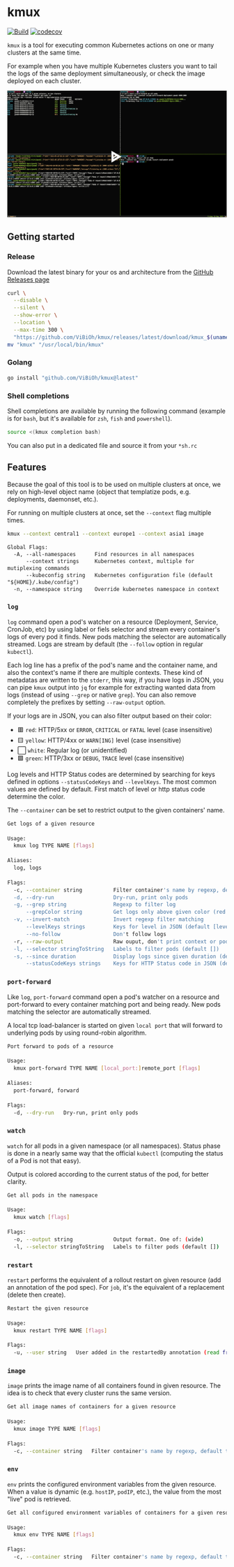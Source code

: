 # kmux

[![Build](https://github.com/ViBiOh/kmux/workflows/Build/badge.svg)](https://github.com/ViBiOh/kmux/actions)
[![codecov](https://codecov.io/gh/ViBiOh/kmux/branch/main/graph/badge.svg)](https://codecov.io/gh/ViBiOh/kmux)

`kmux` is a tool for executing common Kubernetes actions on one or many clusters at the same time.

For example when you have multiple Kubernetes clusters you want to tail the logs of the same deployment simultaneously, or check the image deployed on each cluster.

[![asciicast](asciinema_preview.png)](https://asciinema.org/a/vdYLDWGB7X3v5H5DW9ccnRkg1)

## Getting started

### Release

Download the latest binary for your os and architecture from the [GitHub Releases page](https://github.com/ViBiOh/kmux/releases)

```bash
curl \
  --disable \
  --silent \
  --show-error \
  --location \
  --max-time 300 \
  "https://github.com/ViBiOh/kmux/releases/latest/download/kmux_$(uname -s | tr "[:upper:]" "[:lower:]")_$(uname -m | tr "[:upper:]" "[:lower:]" | sed "s|aarch64|arm64|").tar.gz" | tar -xz "kmux"
mv "kmux" "/usr/local/bin/kmux"
```

### Golang

```bash
go install "github.com/ViBiOh/kmux@latest"
```

### Shell completions

Shell completions are available by running the following command (example is for `bash`, but it's available for `zsh`, `fish` and `powershell`).

```bash
source <(kmux completion bash)
```

You can also put in a dedicated file and source it from your `*sh.rc`

## Features

Because the goal of this tool is to be used on multiple clusters at once, we rely on high-level object name (object that templatize pods, e.g. deployments, daemonset, etc.).

For running on multiple clusters at once, set the `--context` flag multiple times.

```bash
kmux --context central1 --context europe1 --context asia1 image
```

```
Global Flags:
  -A, --all-namespaces      Find resources in all namespaces
      --context strings     Kubernetes context, multiple for mutiplexing commands
      --kubeconfig string   Kubernetes configuration file (default "${HOME}/.kube/config")
  -n, --namespace string    Override kubernetes namespace in context
```

### `log`

`log` command open a pod's watcher on a resource (Deployment, Service, CronJob, etc) by using label or fiels selector and stream every container's logs of every pod it finds. New pods matching the selector are automatically streamed. Logs are stream by default (the `--follow` option in regular `kubectl`).

Each log line has a prefix of the pod's name and the container name, and also the context's name if there are multiple contexts. These kind of metadatas are written to the `stderr`, this way, if you have logs in JSON, you can pipe `kmux` output into `jq` for example for extracting wanted data from logs (instead of using `--grep` or native `grep`). You can also remove completely the prefixes by setting `--raw-output` option.

If your logs are in JSON, you can also filter output based on their color:

- 🟥 `red`: HTTP/5xx or `ERROR`, `CRITICAL` or `FATAL` level (case insensitive)
- 🟨 `yellow`: HTTP/4xx or `WARN[ING]` level (case insensitive)
- ⬜️ `white`: Regular log (or unidentified)
- 🟩 `green`: HTTP/3xx or `DEBUG`, `TRACE` level (case insensitive)

Log levels and HTTP Status codes are determined by searching for keys defined in options `--statusCodeKeys` and `--levelKeys`. The most common values are defined by default. First match of level or http status code determine the color.

The `--container` can be set to restrict output to the given containers' name.

```bash
Get logs of a given resource

Usage:
  kmux log TYPE NAME [flags]

Aliases:
  log, logs

Flags:
  -c, --container string          Filter container's name by regexp, default to all containers
  -d, --dry-run                   Dry-run, print only pods
  -g, --grep string               Regexp to filter log
      --grepColor string          Get logs only above given color (red > yellow > green)
  -v, --invert-match              Invert regexp filter matching
      --levelKeys strings         Keys for level in JSON (default [level,severity])
      --no-follow                 Don't follow logs
  -r, --raw-output                Raw ouput, don't print context or pod prefixes
  -l, --selector stringToString   Labels to filter pods (default [])
  -s, --since duration            Display logs since given duration (default 1h0m0s)
      --statusCodeKeys strings    Keys for HTTP Status code in JSON (default [status,statusCode,response_code,http_status,OriginStatus])
```

### `port-forward`

Like `log`, `port-forward` command open a pod's watcher on a resource and port-forward to every container matching port and being ready. New pods matching the selector are automatically streamed.

A local tcp load-balancer is started on given `local port` that will forward to underlying pods by using round-robin algorithm.

```bash
Port forward to pods of a resource

Usage:
  kmux port-forward TYPE NAME [local_port:]remote_port [flags]

Aliases:
  port-forward, forward

Flags:
  -d, --dry-run   Dry-run, print only pods
```

### `watch`

`watch` for all pods in a given namespace (or all namespaces). Status phase is done in a nearly same way that the official `kubectl` (computing the status of a Pod is not that easy).

Output is colored according to the current status of the pod, for better clarity.

```bash
Get all pods in the namespace

Usage:
  kmux watch [flags]

Flags:
  -o, --output string             Output format. One of: (wide)
  -l, --selector stringToString   Labels to filter pods (default [])
```

### `restart`

`restart` performs the equivalent of a rollout restart on given resource (add an annotation of the pod spec). For `job`, it's the equivalent of a replacement (delete then create).

```bash
Restart the given resource

Usage:
  kmux restart TYPE NAME [flags]

Flags:
  -u, --user string   User added in the restartedBy annotation (read from $KMUX_USER)
```

### `image`

`image` prints the image name of all containers found in given resource. The idea is to check that every cluster runs the same version.

```bash
Get all image names of containers for a given resource

Usage:
  kmux image TYPE NAME [flags]

Flags:
  -c, --container string   Filter container's name by regexp, default to all containers
```

### `env`

`env` prints the configured environment variables from the given resource. When a value is dynamic (e.g. `hostIP`, `podIP`, etc.), the value from the most "live" pod is retrieved.

```bash
Get all configured environment variables of containers for a given resource

Usage:
  kmux env TYPE NAME [flags]

Flags:
  -c, --container string   Filter container's name by regexp, default to all containers
```
